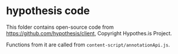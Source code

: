 # hypothesis code

This folder contains open-source code from https://github.com/hypothesis/client, Copyright Hypothes.is Project.

Functions from it are called from `content-script/annotationApi.js`.

